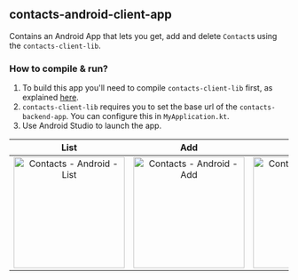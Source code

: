 ## contacts-android-client-app
Contains an Android App that lets you get, add and delete `Contact`s using the `contacts-client-lib`.

### How to compile & run?
1. To build this app you'll need to compile `contacts-client-lib` first, as explained [here](../contacts-client-lib/README.md).
2. `contacts-client-lib` requires you to set the base url of the `contacts-backend-app`. You can configure this in `MyApplication.kt`.
3. Use Android Studio to launch the app.

List | Add | Delete
:---: | :---: | :---:
<img width="200" alt="Contacts - Android - List" src="https://github.com/fernandospr/multiplatform-network-client-lib/assets/4404680/e6fca80b-0e3e-433a-94d1-13a4cdac4d04"> | <img width="200" alt="Contacts - Android - Add" src="https://github.com/fernandospr/multiplatform-network-client-lib/assets/4404680/8be4d59d-23bd-4c6f-b587-28b2adf731d0"> | <img width="200" alt="Contacts - Android - Delete" src="https://github.com/fernandospr/multiplatform-network-client-lib/assets/4404680/f47f044e-80d4-4cbf-8a81-9f0cd97af84c">